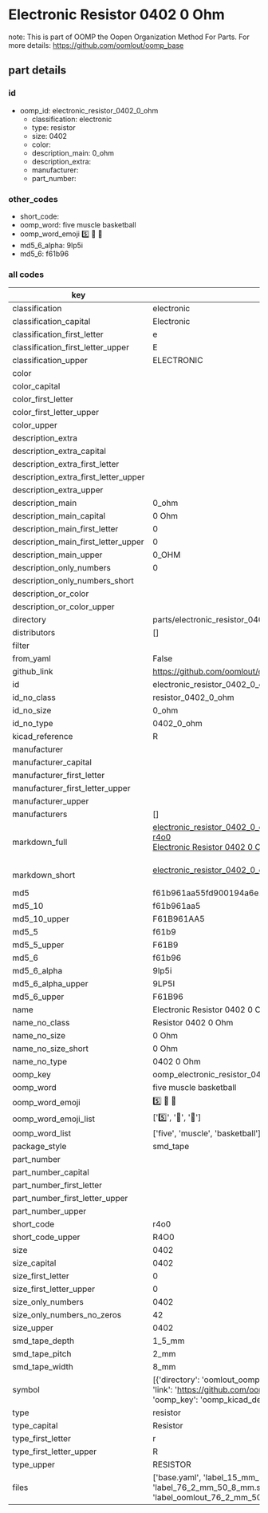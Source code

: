 # Electronic Resistor 0402 0 Ohm  

note: This is part of OOMP the Oopen Organization Method For Parts. For more details: https://github.com/oomlout/oomp_base

##  part details





### id
* oomp_id: electronic_resistor_0402_0_ohm
  * classification: electronic
  * type: resistor
  * size: 0402
  * color: 
  * description_main: 0_ohm
  * description_extra: 
  * manufacturer: 
  * part_number: 

### other_codes
* short_code: 
* oomp_word: five muscle basketball
* oomp_word_emoji :five: :muscle: :basketball:
* md5_6_alpha: 9lp5i
* md5_6: f61b96

### all codes 
| key | value |  
| --- | --- |  
| classification | electronic |  
| classification_capital | Electronic |  
| classification_first_letter | e |  
| classification_first_letter_upper | E |  
| classification_upper | ELECTRONIC |  
| color |  |  
| color_capital |  |  
| color_first_letter |  |  
| color_first_letter_upper |  |  
| color_upper |  |  
| description_extra |  |  
| description_extra_capital |  |  
| description_extra_first_letter |  |  
| description_extra_first_letter_upper |  |  
| description_extra_upper |  |  
| description_main | 0_ohm |  
| description_main_capital | 0 Ohm |  
| description_main_first_letter | 0 |  
| description_main_first_letter_upper | 0 |  
| description_main_upper | 0_OHM |  
| description_only_numbers | 0 |  
| description_only_numbers_short |   |  
| description_or_color |   |  
| description_or_color_upper |   |  
| directory | parts/electronic_resistor_0402_0_ohm |  
| distributors | [] |  
| filter |  |  
| from_yaml | False |  
| github_link | https://github.com/oomlout/oomlout_oomp_part_src/tree/main/parts/electronic_resistor_0402_0_ohm/working |  
| id | electronic_resistor_0402_0_ohm |  
| id_no_class | resistor_0402_0_ohm |  
| id_no_size | 0_ohm |  
| id_no_type | 0402_0_ohm |  
| kicad_reference | R |  
| manufacturer |  |  
| manufacturer_capital |  |  
| manufacturer_first_letter |  |  
| manufacturer_first_letter_upper |  |  
| manufacturer_upper |  |  
| manufacturers | [] |  
| markdown_full | [electronic_resistor_0402_0_ohm](https://github.com/oomlout/oomlout_oomp_part_src/tree/main/parts/electronic_resistor_0402_0_ohm/working)<br>[r4o0](https://github.com/oomlout/oomlout_oomp_part_src/tree/main/parts/electronic_resistor_0402_0_ohm/working)<br>[Electronic Resistor 0402 0 Ohm](https://github.com/oomlout/oomlout_oomp_part_src/tree/main/parts/electronic_resistor_0402_0_ohm/working)<br><br> |  
| markdown_short | [electronic_resistor_0402_0_ohm](https://github.com/oomlout/oomlout_oomp_part_src/tree/main/parts/electronic_resistor_0402_0_ohm/working)<br><br> |  
| md5 | f61b961aa55fd900194a6e1e19ed5e67 |  
| md5_10 | f61b961aa5 |  
| md5_10_upper | F61B961AA5 |  
| md5_5 | f61b9 |  
| md5_5_upper | F61B9 |  
| md5_6 | f61b96 |  
| md5_6_alpha | 9lp5i |  
| md5_6_alpha_upper | 9LP5I |  
| md5_6_upper | F61B96 |  
| name | Electronic Resistor 0402 0 Ohm |  
| name_no_class | Resistor 0402 0 Ohm |  
| name_no_size | 0 Ohm |  
| name_no_size_short | 0 Ohm |  
| name_no_type | 0402 0 Ohm |  
| oomp_key | oomp_electronic_resistor_0402_0_ohm |  
| oomp_word | five muscle basketball |  
| oomp_word_emoji | :five: :muscle: :basketball: |  
| oomp_word_emoji_list | [':five:', ':muscle:', ':basketball:'] |  
| oomp_word_list | ['five', 'muscle', 'basketball'] |  
| package_style | smd_tape |  
| part_number |  |  
| part_number_capital |  |  
| part_number_first_letter |  |  
| part_number_first_letter_upper |  |  
| part_number_upper |  |  
| short_code | r4o0 |  
| short_code_upper | R4O0 |  
| size | 0402 |  
| size_capital | 0402 |  
| size_first_letter | 0 |  
| size_first_letter_upper | 0 |  
| size_only_numbers | 0402 |  
| size_only_numbers_no_zeros | 42 |  
| size_upper | 0402 |  
| smd_tape_depth | 1_5_mm |  
| smd_tape_pitch | 2_mm |  
| smd_tape_width | 8_mm |  
| symbol | [{'directory': 'oomlout_oomp_symbol_bot/symbols/kicad_device_r//working/working.kicad_sym', 'index': 0, 'link': 'https://github.com/oomlout/oomlout_oomp_symbol_bot/tree/main/symbols/kicad_device_r', 'oomp_key': 'oomp_kicad_device_r'}] |  
| type | resistor |  
| type_capital | Resistor |  
| type_first_letter | r |  
| type_first_letter_upper | R |  
| type_upper | RESISTOR |  
| files | ['base.yaml', 'label_15_mm_30_mm.pdf', 'label_15_mm_30_mm.svg', 'label_76_2_mm_50_8_mm.pdf', 'label_76_2_mm_50_8_mm.svg', 'label_oomlout_76_2_mm_50_8_mm.pdf', 'label_oomlout_76_2_mm_50_8_mm.svg', 'readme.md', 'working.json', 'working.yaml'] |  
